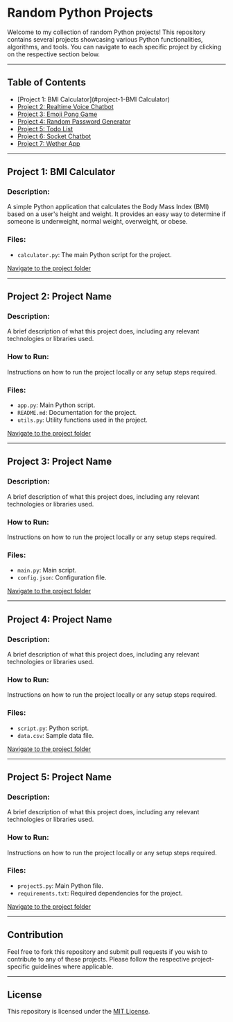 # Random Python Projects

Welcome to my collection of random Python projects! This repository contains several projects showcasing various Python functionalities, algorithms, and tools. You can navigate to each specific project by clicking on the respective section below.

---

## Table of Contents

- [Project 1: BMI Calculator](#project-1-BMI Calculator)
- [Project 2: Realtime Voice Chatbot](#project-2-project-name)
- [Project 3: Emoji Pong Game](#project-3-project-name)
- [Project 4: Random Password Generator](#project-4-project-name)
- [Project 5: Todo List](#project-5-project-name)
- [Project 6: Socket Chatbot](#project-5-project-name)
- [Project 7: Wether App](#project-5-project-name)
---

## Project 1: BMI Calculator

### Description:
A simple Python application that calculates the Body Mass Index (BMI) based on a user's height and weight. It provides an easy way to determine if someone is underweight, normal weight, overweight, or obese.

### Files:
- `calculator.py`: The main Python script for the project.

[Navigate to the project folder](./project1)

---

## Project 2: Project Name

### Description:
A brief description of what this project does, including any relevant technologies or libraries used.

### How to Run:
Instructions on how to run the project locally or any setup steps required.

### Files:
- `app.py`: Main Python script.
- `README.md`: Documentation for the project.
- `utils.py`: Utility functions used in the project.

[Navigate to the project folder](./project2)

---

## Project 3: Project Name

### Description:
A brief description of what this project does, including any relevant technologies or libraries used.

### How to Run:
Instructions on how to run the project locally or any setup steps required.

### Files:
- `main.py`: Main script.
- `config.json`: Configuration file.

[Navigate to the project folder](./project3)

---

## Project 4: Project Name

### Description:
A brief description of what this project does, including any relevant technologies or libraries used.

### How to Run:
Instructions on how to run the project locally or any setup steps required.

### Files:
- `script.py`: Python script.
- `data.csv`: Sample data file.

[Navigate to the project folder](./project4)

---

## Project 5: Project Name

### Description:
A brief description of what this project does, including any relevant technologies or libraries used.

### How to Run:
Instructions on how to run the project locally or any setup steps required.

### Files:
- `project5.py`: Main Python file.
- `requirements.txt`: Required dependencies for the project.

[Navigate to the project folder](./project5)

---

## Contribution

Feel free to fork this repository and submit pull requests if you wish to contribute to any of these projects. Please follow the respective project-specific guidelines where applicable.

---

## License

This repository is licensed under the [MIT License](LICENSE).

